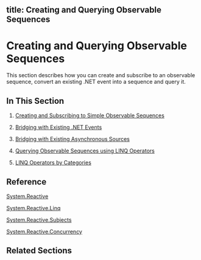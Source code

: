 title: Creating and Querying Observable Sequences
---
# Creating and Querying Observable Sequences

This section describes how you can create and subscribe to an observable sequence, convert an existing .NET event into a sequence and query it.

## In This Section

1. [Creating and Subscribing to Simple Observable Sequences](Creating/Creating)

2. [Bridging with Existing .NET Events](Bridging/Bridging)

3. [Bridging with Existing Asynchronous Sources](Bridging/Bridging)

4. [Querying Observable Sequences using LINQ Operators](Querying/Querying)

5. [LINQ Operators by Categories](LINQ/LINQ)

## Reference

[System.Reactive](System.Reactive/System.Reactive)

[System.Reactive.Linq](System.Reactive.Linq/System.Reactive.Linq)

[System.Reactive.Subjects](System.Reactive.Subjects/System.Reactive.Subjects)

[System.Reactive.Concurrency](System.Reactive.Concurrency/System.Reactive.Concurrency)

## Related Sections
